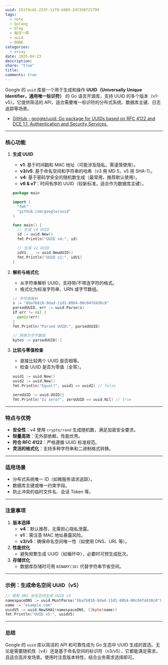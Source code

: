 ```yaml
---
uuid: 151f4cd1-233f-11f0-b969-2d2358f21799
tags:
  - note
  - Golang
  - blog
  - 每日一库
  - uuid
  - DONE
categories:
  - essay
date: 2025-04-23
description: 
share: "true"
title: 
comments: true
---
```

Google 的 `uuid` 库是一个用于生成和操作 **UUID（Universally Unique Identifier，通用唯一标识符）** 的 Go 语言开源库，支持 UUID 的多个版本（v1-v5）。它提供简洁的 API，适合需要唯一标识符的分布式系统、数据库主键、日志追踪等场景。

- [GitHub - google/uuid: Go package for UUIDs based on RFC 4122 and DCE 1.1: Authentication and Security Services.](https://github.com/google/uuid)

---

### **核心功能**
1. **生成 UUID**
   - **v1**: 基于时间戳和 MAC 地址（可能涉及隐私，需谨慎使用）。
   - **v3/v5**: 基于命名空间和字符串的哈希（v3 用 MD 5，v5 用 SHA-1）。
   - **v4**: 基于密码学安全的随机数生成（最常用，推荐默认使用）。
   - **​v6 & v7​**​：时间有序的 UUID（较新标准，适合作为数据库主键）。
   ```go
   package main

   import (
     "fmt"
     "github.com/google/uuid"
   )

   func main() {
     // 生成 v4 UUID
     id := uuid.New()
     fmt.Println("UUID v4:", id)

     // 生成 v1 UUID
     idV1, _ := uuid.NewUUID()
     fmt.Println("UUID v1:", idV1)
   }
   ```

2. **解析与格式化**
   - 从字符串解析 UUID，支持带/不带连字符的格式。
   - 格式化为标准字符串、URN 或字节数组。
   ```go
   // 字符串解析
   s := "6ba7b810-9dad-11d1-80b4-00c04fd430c8"
   parsedUUID, err := uuid.Parse(s)
   if err != nil {
     panic(err)
   }
   fmt.Println("Parsed UUID:", parsedUUID)

   // 转换为字节数组
   bytes := parsedUUID[:]
   ```

3. **比较与零值检查**
   - 直接比较两个 UUID 是否相等。
   - 检查 UUID 是否为零值（全零）。
   ```go
   uuid1 := uuid.New()
   uuid2 := uuid.New()
   fmt.Println("Equal?", uuid1 == uuid2) // false

   zeroUUID := uuid.UUID{}
   fmt.Println("Is zero?", zeroUUID == uuid.Nil) // true
   ```

---

### **特点与优势**
- **安全性**：v4 使用 `crypto/rand` 生成随机数，满足加密安全要求。
- **轻量高效**：无外部依赖，性能优秀。
- **符合 RFC 4122**：严格遵循 UUID 标准规范。
- **灵活的格式化**：支持多种字符串和二进制格式转换。

---

### **适用场景**
- 分布式系统唯一 ID（如微服务请求追踪）。
- 数据库主键或唯一约束字段。
- 防止冲突的临时文件名、会话 Token 等。

---

### **注意事项**
1. **版本选择**
   - **v4**：默认推荐，无需担心隐私泄露。
   - **v1**：需注意 MAC 地址暴露风险。
   - **v3/v5**：确保命名空间唯一性（如使用 DNS、URL 等）。
1. **性能优化**
   - 避免频繁生成 UUID（如循环中），必要时可预生成批次。
3. **存储优化**
   - 数据库存储时可用 `BINARY(16)` 代替字符串节省空间。

---

### **示例：生成命名空间 UUID（v5）**
```go
// 使用 DNS 命名空间生成 UUID v5
namespaceDNS := uuid.MustParse("6ba7b810-9dad-11d1-80b4-00c04fd430c8")
name := "example.com"
uuidV5 := uuid.NewSHA1(namespaceDNS, []byte(name))
fmt.Println("UUID v5:", uuidV5)
```

---

### **总结**
Google 的 `uuid` 库以简洁的 API 和可靠性成为 Go 生态中 UUID 生成的首选。无论是需要随机性（v4）还是基于命名空间的标识符（v3/v5），它都能满足需求，且适合高并发场景。使用时注意版本特性，结合业务需求选择即可。
